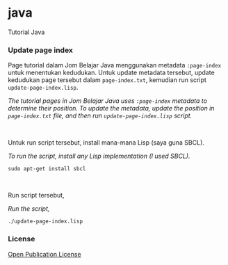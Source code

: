 # java

Tutorial Java

### Update page index

Page tutorial dalam Jom Belajar Java menggunakan metadata `:page-index`
untuk menentukan kedudukan. Untuk update metadata tersebut, update
kedudukan page tersebut dalam `page-index.txt`, kemudian run script
`update-page-index.lisp`.

_The tutorial pages in Jom Belajar Java uses `:page-index` metadata to
determine their position. To update the metadata, update the position
in `page-index.txt` file, and then run `update-page-index.lisp` script._

<br>

Untuk run script tersebut, install mana-mana Lisp (saya guna SBCL).

_To run the script, install any Lisp implementation (I used SBCL)._

```
sudo apt-get install sbcl
```

<br>

Run script tersebut,

_Run the script,_

```
./update-page-index.lisp
```

### License

[Open Publication License](https://www.opencontent.org/openpub/)
